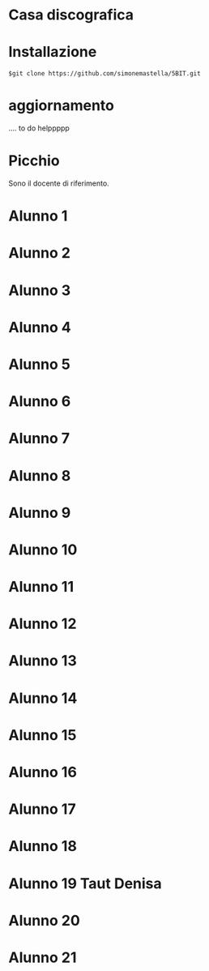 Casa discografica
=================
# Installazione
```
$git clone https://github.com/simonemastella/5BIT.git
```
# aggiornamento
.... to do helppppp
# Picchio
Sono il docente di riferimento.
# Alunno 1

# Alunno 2

# Alunno 3

# Alunno 4

# Alunno 5

# Alunno 6

# Alunno 7

# Alunno 8

# Alunno 9

# Alunno 10

# Alunno 11

# Alunno 12

# Alunno 13

# Alunno 14

# Alunno 15

# Alunno 16

# Alunno 17

# Alunno 18

# Alunno 19 Taut Denisa

# Alunno 20

# Alunno 21


